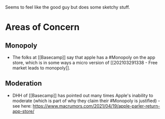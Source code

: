 Seems to feel like the good guy but does some sketchy stuff. 

# Areas of Concern

## Monopoly
- The folks at [[Basecamp]] say that apple has a #Monopoly on the app store, which is in some ways a micro version of [[202103291338 - Free market leads to monopoly]]. 

## Moderation
- DHH of [[Basecamp]] has pointed out many times Apple's inability to moderate (which is part of why they claim their #Monopoly is justified) - see here: https://www.macrumors.com/2021/04/19/apple-parler-return-app-store/